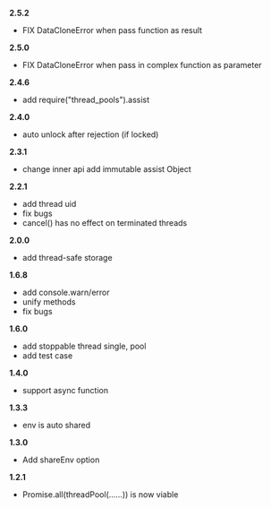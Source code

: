 **2.5.2**

- FIX DataCloneError when pass function as result

**2.5.0**

- FIX DataCloneError when pass in complex function as parameter

**2.4.6**

- add require("thread_pools").assist

**2.4.0**

- auto unlock after rejection (if locked)

**2.3.1**

- change inner api add immutable assist Object

**2.2.1**

- add thread uid
- fix bugs
- cancel() has no effect on terminated threads

**2.0.0**

- add thread-safe storage

**1.6.8**

- add console.warn/error
- unify methods
- fix bugs

**1.6.0**

- add stoppable thread single, pool
- add test case

**1.4.0**

- support async function

**1.3.3**

- env is auto shared

**1.3.0**

- Add shareEnv option

**1.2.1**

- Promise.all(threadPool(......)) is now viable
